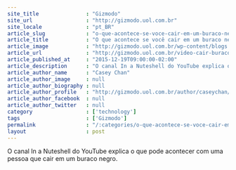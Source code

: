 ```yaml
---
site_title               : "Gizmodo"
site_url                 : "http://gizmodo.uol.com.br"
site_locale              : "pt_BR"
article_slug             : "o-que-acontece-se-voce-cair-em-um-buraco-negro"
article_title            : "O que acontece se você cair em um buraco negro?"
article_image            : "http://gizmodo.uol.com.br/wp-content/blogs.dir/8/files/2015/12/18199018792_d8bcb26bf1_b.jpg"
article_url              : "http://gizmodo.uol.com.br/video-cair-buraco-negro/"
article_published_at     : "2015-12-19T09:00:00-02:00"
article_description      : "O canal In a Nuteshell do YouTube explica o que pode acontecer com uma pessoa que cair em um buraco negro."
article_author_name      : "Casey Chan"
article_author_image     : null
article_author_biography : null
article_author_profile   : "http://gizmodo.uol.com.br/author/caseychan/"
article_author_facebook  : null
article_author_twitter   : null
category                 : ['technology']
tags                     : ['Gizmodo']
permalink                : "/:categories/o-que-acontece-se-voce-cair-em-um-buraco-negro/"
layout                   : post
---
```


O canal In a Nuteshell do YouTube explica o que pode acontecer com uma pessoa que cair em um buraco negro.
